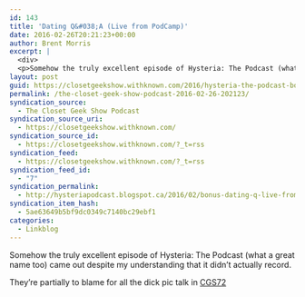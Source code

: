 ```yaml
---
id: 143
title: 'Dating Q&#038;A (Live from PodCamp)'
date: 2016-02-26T20:21:23+00:00
author: Brent Morris
excerpt: |
  <div>
  <p>Somehow the truly excellent episode of Hysteria: The Podcast (what a great name too) came out despite my understanding that it didn't actually record.</p><p>They're partially to blame for all the dick pic talk in&nbsp;<a href="http://closetgeekshow.ca/episode-72-we-had-to-put-top-hats-on-our-dick-pic/" target="_blank">CGS72</a></p></div>
layout: post
guid: https://closetgeekshow.withknown.com/2016/hysteria-the-podcast-bonus-dating-qa-live-from-podcamp
permalink: /the-closet-geek-show-podcast-2016-02-26-202123/
syndication_source:
  - The Closet Geek Show Podcast
syndication_source_uri:
  - https://closetgeekshow.withknown.com/
syndication_source_id:
  - https://closetgeekshow.withknown.com/?_t=rss
syndication_feed:
  - https://closetgeekshow.withknown.com/?_t=rss
syndication_feed_id:
  - "7"
syndication_permalink:
  - http://hysteriapodcast.blogspot.ca/2016/02/bonus-dating-q-live-from-podcamp.html
syndication_item_hash:
  - 5ae63649b5bf9dc0349c7140bc29ebf1
categories:
  - Linkblog
---
```

<div class="known-bookmark">
  Somehow the truly excellent episode of Hysteria: The Podcast (what a great name too) came out despite my understanding that it didn&#8217;t actually record.</p> 
  
  <p>
    They&#8217;re partially to blame for all the dick pic talk in <a href="http://closetgeekshow.ca/episode-72-we-had-to-put-top-hats-on-our-dick-pic/">CGS72</a>
  </p>
</div>